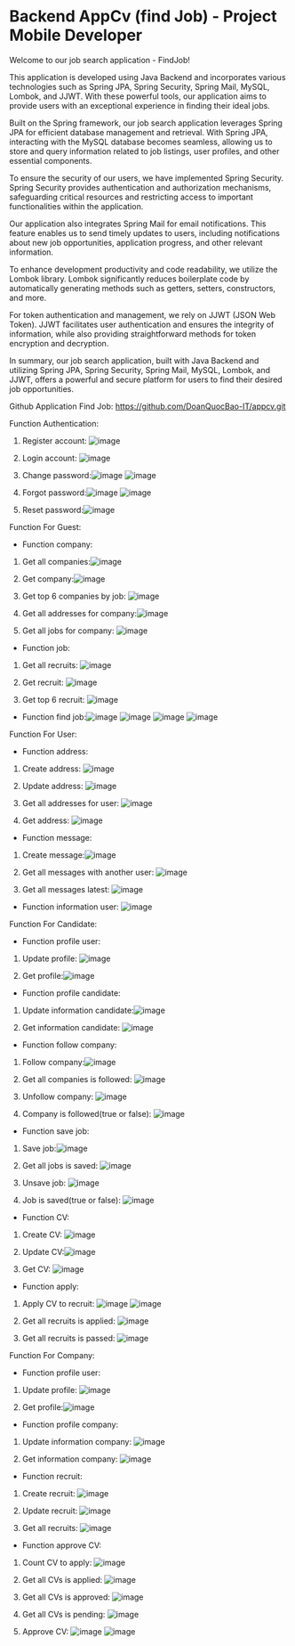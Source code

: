 # Backend AppCv (find Job) - Project Mobile Developer
Welcome to our job search application - FindJob! 

This application is developed using Java Backend and incorporates various technologies such as Spring JPA, Spring Security, Spring Mail, MySQL, Lombok, and JJWT. With these powerful tools, our application aims to provide users with an exceptional experience in finding their ideal jobs.

Built on the Spring framework, our job search application leverages Spring JPA for efficient database management and retrieval. With Spring JPA, interacting with the MySQL database becomes seamless, allowing us to store and query information related to job listings, user profiles, and other essential components.

To ensure the security of our users, we have implemented Spring Security. Spring Security provides authentication and authorization mechanisms, safeguarding critical resources and restricting access to important functionalities within the application.

Our application also integrates Spring Mail for email notifications. This feature enables us to send timely updates to users, including notifications about new job opportunities, application progress, and other relevant information.

To enhance development productivity and code readability, we utilize the Lombok library. Lombok significantly reduces boilerplate code by automatically generating methods such as getters, setters, constructors, and more.

For token authentication and management, we rely on JJWT (JSON Web Token). JJWT facilitates user authentication and ensures the integrity of information, while also providing straightforward methods for token encryption and decryption.

In summary, our job search application, built with Java Backend and utilizing Spring JPA, Spring Security, Spring Mail, MySQL, Lombok, and JJWT, offers a powerful and secure platform for users to find their desired job opportunities.

Github Application Find Job: https://github.com/DoanQuocBao-IT/appcv.git

Function Authentication:

1. Register account: ![image](https://github.com/DoanQuocBao-IT/cv/assets/85630559/36e29705-ee28-4829-8c5a-9dbe70fbe11c)

2. Login account: ![image](https://github.com/DoanQuocBao-IT/cv/assets/85630559/d035d834-ddf8-4c22-86be-9eef5b4fbfa7)

3. Change password:![image](https://github.com/DoanQuocBao-IT/cv/assets/85630559/574500b9-6382-419a-9339-ba5f2093d348)
![image](https://github.com/DoanQuocBao-IT/cv/assets/85630559/02f91bd0-43b1-464d-97fc-e0e0a7a308a9)

4. Forgot password:![image](https://github.com/DoanQuocBao-IT/cv/assets/85630559/596d27b2-ff7e-4291-97d9-e71cd7216f37)
![image](https://github.com/DoanQuocBao-IT/cv/assets/85630559/22f24402-44f2-4c78-a27b-5c1658382f48)

5. Reset password:![image](https://github.com/DoanQuocBao-IT/cv/assets/85630559/4069d05a-30ea-4548-83aa-bb945803ef51)

Function For Guest:
- Function company:
1. Get all companies:![image](https://github.com/DoanQuocBao-IT/cv/assets/85630559/e5735d9d-ec1d-43c5-9a01-441e4c7065d1)

2. Get company:![image](https://github.com/DoanQuocBao-IT/cv/assets/85630559/67a0c672-a705-4e36-888a-d93b34ef0321)

3. Get top 6 companies by job: ![image](https://github.com/DoanQuocBao-IT/cv/assets/85630559/97807bc1-7471-4225-b1b8-e0af2160c61f)

4. Get all addresses for company:![image](https://github.com/DoanQuocBao-IT/cv/assets/85630559/577acfd1-0fbf-47fe-a38d-206bee95d48d)

5. Get all jobs for company: ![image](https://github.com/DoanQuocBao-IT/cv/assets/85630559/76985dad-62ca-41b2-88e4-c447b773237e)

- Function job:
1. Get all recruits: ![image](https://github.com/DoanQuocBao-IT/cv/assets/85630559/dbf1fd5e-7910-452d-ad42-ee84b6f20f04)

2. Get recruit: ![image](https://github.com/DoanQuocBao-IT/cv/assets/85630559/eedfb229-b2d0-44ff-aff8-9811a984e6da)

3. Get top 6 recruit: ![image](https://github.com/DoanQuocBao-IT/cv/assets/85630559/bbd61896-ace8-4783-8dc5-ba10d91a173e)

- Function find job:![image](https://github.com/DoanQuocBao-IT/cv/assets/85630559/0a4550c5-0582-4879-b4a4-9b8c9756fd47)
![image](https://github.com/DoanQuocBao-IT/cv/assets/85630559/6d6b6ef3-c1e3-40a3-b4b0-07ae67a1e517)
![image](https://github.com/DoanQuocBao-IT/cv/assets/85630559/537f85b7-a228-42d9-8fed-10c4454a5155)
![image](https://github.com/DoanQuocBao-IT/cv/assets/85630559/b4630195-eec7-48fd-a27e-19817a5f8794)


Function For User:
- Function address:
1. Create address: ![image](https://github.com/DoanQuocBao-IT/cv/assets/85630559/6c3fd5d7-14dc-460a-96b1-8c7d46de0703)

2. Update address: ![image](https://github.com/DoanQuocBao-IT/cv/assets/85630559/84b78d69-4f17-4661-a68e-5f3a0b73d4ad)

3. Get all addresses for user: ![image](https://github.com/DoanQuocBao-IT/cv/assets/85630559/44085202-1995-47fa-ba00-e421b7a468de)

4. Get address: ![image](https://github.com/DoanQuocBao-IT/cv/assets/85630559/ba678520-f64e-457c-a921-4d6d58ae62f0)

- Function message:
1. Create message:![image](https://github.com/DoanQuocBao-IT/cv/assets/85630559/a9d01a9a-f042-4f18-925d-ee7a95cec9dc)

2. Get all messages with another user: ![image](https://github.com/DoanQuocBao-IT/cv/assets/85630559/3c898af9-edf3-4d15-ba27-395a7f3b0775)

3. Get all messages latest: ![image](https://github.com/DoanQuocBao-IT/cv/assets/85630559/66ef3504-dce6-4fc2-af56-f9166c53ba25)

- Function information user: ![image](https://github.com/DoanQuocBao-IT/cv/assets/85630559/98277c08-43e8-4592-a7d6-98bfd1a70bd9)

Function For Candidate:

- Function profile user:
1. Update profile: ![image](https://github.com/DoanQuocBao-IT/cv/assets/85630559/ca94ba6a-d7cd-4282-8d26-81443c4c0a5b)

2. Get profile:![image](https://github.com/DoanQuocBao-IT/cv/assets/85630559/57035130-9779-4ce3-987a-21b64d144ff4)

- Function profile candidate:
1. Update information candidate:![image](https://github.com/DoanQuocBao-IT/cv/assets/85630559/e75ba336-1453-482f-abb6-06681eee1a30)

2. Get information candidate: ![image](https://github.com/DoanQuocBao-IT/cv/assets/85630559/330bf93c-f3ea-40bc-b053-f12e92642ef6)

- Function follow company:
1. Follow company:![image](https://github.com/DoanQuocBao-IT/cv/assets/85630559/5af1e50d-c7a0-4937-90d8-389bfa47bfb8)

2. Get all companies is followed: ![image](https://github.com/DoanQuocBao-IT/cv/assets/85630559/f4d799dc-f9d0-46c9-b826-e7bb30939c4a)

3. Unfollow company: ![image](https://github.com/DoanQuocBao-IT/cv/assets/85630559/c2842b7b-3f5b-4e09-82f9-18ca54461f27)

4. Company is followed(true or false): ![image](https://github.com/DoanQuocBao-IT/cv/assets/85630559/8ae98f4a-dad5-49d0-9cca-15edd21b2c90)

- Function save job:
1. Save job:![image](https://github.com/DoanQuocBao-IT/cv/assets/85630559/11db38c5-bd7c-41f1-a5ee-fa6e2872438c)

2. Get all jobs is saved: ![image](https://github.com/DoanQuocBao-IT/cv/assets/85630559/60f58cee-5d9b-417e-96f2-e52805064a9e)

3. Unsave job: ![image](https://github.com/DoanQuocBao-IT/cv/assets/85630559/0bb91475-b8b2-4beb-ba6d-719b3f980b82)

4. Job is saved(true or false): ![image](https://github.com/DoanQuocBao-IT/cv/assets/85630559/d0ac8dac-c770-4a39-8226-7f7b70147df6)

- Function CV:
1. Create CV: ![image](https://github.com/DoanQuocBao-IT/cv/assets/85630559/4e7dfa61-8964-4332-9f4c-326f310495fb)

2. Update CV:![image](https://github.com/DoanQuocBao-IT/cv/assets/85630559/9e261ec2-4840-4c80-9123-906bdb7c5b8a)

3. Get CV: ![image](https://github.com/DoanQuocBao-IT/cv/assets/85630559/1d92f816-b85c-4f75-988d-e9a33c92c44d)

- Function apply:
1. Apply CV to recruit: ![image](https://github.com/DoanQuocBao-IT/cv/assets/85630559/3eab7d3a-7607-4945-8177-7231ddb869ba)
![image](https://github.com/DoanQuocBao-IT/cv/assets/85630559/8b33e8f8-f79d-4125-91ea-f4ef67321d40)

2. Get all recruits is applied: ![image](https://github.com/DoanQuocBao-IT/cv/assets/85630559/76b20f3f-895a-43d1-8d91-a11de772cb20)

3. Get all recruits is passed: ![image](https://github.com/DoanQuocBao-IT/cv/assets/85630559/0c46134a-0fb7-4315-ad9f-18c3b61ec56a)

Function For Company:

- Function profile user:
1. Update profile: ![image](https://github.com/DoanQuocBao-IT/cv/assets/85630559/89abcbb3-07a5-4f12-9e7d-0975892d4a8d)

2. Get profile:![image](https://github.com/DoanQuocBao-IT/cv/assets/85630559/196c310e-8826-4a49-ab65-a6e38eabd9ba)

- Function profile company:
1. Update information company: ![image](https://github.com/DoanQuocBao-IT/cv/assets/85630559/cb370ef7-0f4a-4ecc-aecb-541580654704)

2. Get information company: ![image](https://github.com/DoanQuocBao-IT/cv/assets/85630559/20f08399-93c9-42d4-8b1f-e71a65b55a65)

- Function recruit:
1. Create recruit: ![image](https://github.com/DoanQuocBao-IT/cv/assets/85630559/28961921-359e-4143-ae54-e098f69cd0fd)

2. Update recruit: ![image](https://github.com/DoanQuocBao-IT/cv/assets/85630559/37ef14fa-8ae6-4f72-a436-0e5155817136)

3. Get all recruits: ![image](https://github.com/DoanQuocBao-IT/cv/assets/85630559/fc05fb5f-8157-43f7-b42b-7cc842000370)

- Function approve CV:
1. Count CV to apply: ![image](https://github.com/DoanQuocBao-IT/cv/assets/85630559/cfa7c692-0c11-48a7-960a-f66573749d3d)

2. Get all CVs is applied: ![image](https://github.com/DoanQuocBao-IT/cv/assets/85630559/0e36d609-7c16-4c76-8c17-d5496cc1ec7d)

3. Get all CVs is approved: ![image](https://github.com/DoanQuocBao-IT/cv/assets/85630559/00f964e2-f7e6-4a34-aadc-7df40c9749bb)

4. Get all CVs is pending: ![image](https://github.com/DoanQuocBao-IT/cv/assets/85630559/0cddb12a-8ab0-4389-8a3b-4aabb3cfd497)

5. Approve CV: ![image](https://github.com/DoanQuocBao-IT/cv/assets/85630559/ec32ac0f-8a89-44e1-a980-d3e46e425516)
![image](https://github.com/DoanQuocBao-IT/cv/assets/85630559/0199ed3b-64eb-428f-bbb3-99261627b4ca)



